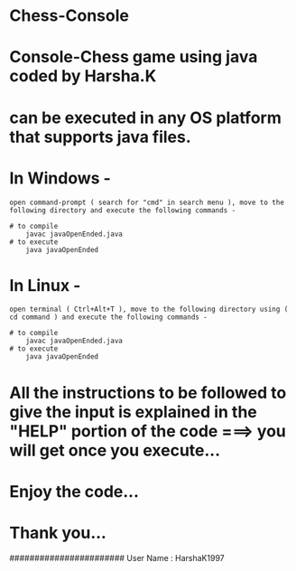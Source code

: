 # Chess-Console

# Console-Chess game using java coded by Harsha.K

# can be executed in any OS platform that supports java files.

# In Windows -
	open command-prompt ( search for "cmd" in search menu ), move to the following directory and execute the following commands -

	# to compile
		javac javaOpenEnded.java
	# to execute
		java javaOpenEnded
# In Linux -
	open terminal ( Ctrl+Alt+T ), move to the following directory using ( cd command ) and execute the following commands -

	# to compile
		javac javaOpenEnded.java
	# to execute
		java javaOpenEnded

# All the instructions to be followed to give the input is explained in the "HELP" portion of the code ===> you will get once you execute...

# Enjoy the code...
# Thank you...

#######################
User Name : HarshaK1997
